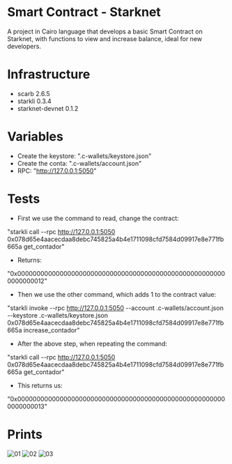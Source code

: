 # Smart Contract - Starknet
A project in Cairo language that develops a basic Smart Contract on Starknet, with functions to view and increase balance, ideal for new developers.

# Infrastructure
- scarb 2.6.5
- starkli 0.3.4
- starknet-devnet 0.1.2

# Variables 
- Create the keystore: ".c-wallets/keystore.json"
- Create the conta: ".c-wallets/account.json"
- RPC: "http://127.0.0.1:5050"

# Tests
- First we use the command to read, change the contract:
  
"starkli call --rpc http://127.0.0.1:5050 0x078d65e4aacecdaa8debc745825a4b4e1711098cfd7584d09917e8e771fb665a get_contador"
  
- Returns:
  
"0x0000000000000000000000000000000000000000000000000000000000000012"
  
- Then we use the other command, which adds 1 to the contract value:
  
"starkli invoke --rpc http://127.0.0.1:5050 --account .c-wallets/account.json --keystore .c-wallets/keystore.json 0x078d65e4aacecdaa8debc745825a4b4e1711098cfd7584d09917e8e771fb665a increase_contador"
  
- After the above step, when repeating the command:
  
"starkli call --rpc http://127.0.0.1:5050 0x078d65e4aacecdaa8debc745825a4b4e1711098cfd7584d09917e8e771fb665a get_contador"
  
- This returns us:
  
"0x0000000000000000000000000000000000000000000000000000000000000013"

# Prints

![01](https://github.com/user-attachments/assets/7fbc8c44-6258-4129-9420-4efdcf0310a0)
![02](https://github.com/user-attachments/assets/3076e580-aa7d-4627-bbfe-2eea25033b5e)
![03](https://github.com/user-attachments/assets/7a0dc03e-f38a-47b4-b195-ffa7dac13f1f)





